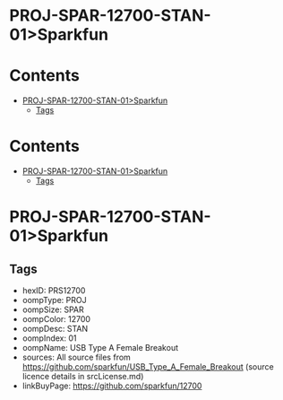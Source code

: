 
PROJ-SPAR-12700-STAN-01>Sparkfun
================================

Contents
========

* [PROJ-SPAR-12700-STAN-01>Sparkfun](#proj-spar-12700-stan-01sparkfun)
	* [Tags](#tags)

Contents
========

* [PROJ-SPAR-12700-STAN-01>Sparkfun](#proj-spar-12700-stan-01sparkfun)
	* [Tags](#tags)

# PROJ-SPAR-12700-STAN-01>Sparkfun

## Tags

- hexID: PRS12700
- oompType: PROJ
- oompSize: SPAR
- oompColor: 12700
- oompDesc: STAN
- oompIndex: 01
- oompName: USB Type A Female Breakout
- sources: All source files from https://github.com/sparkfun/USB_Type_A_Female_Breakout (source licence details in srcLicense.md)
- linkBuyPage: https://github.com/sparkfun/12700
